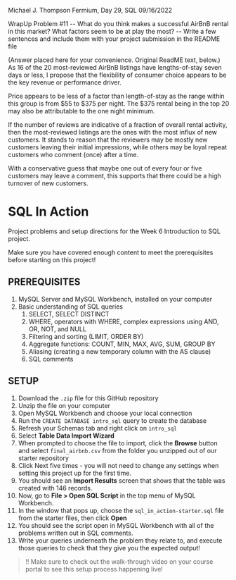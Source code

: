 Michael J. Thompson
Fermium, Day 29, SQL
09/16/2022

WrapUp Problem #11
-- What do you think makes a successful AirBnB rental in this market? What factors seem to be at play the most?
-- Write a few sentences and include them with your project submission in the README file 

(Answer placed here for your convenience. Original ReadME text, below.)
As 16 of the 20 most-reviewed AirBnB listings have lengths-of-stay seven days or less, I propose that the flexibility of consumer choice appears to be the key revenue or performance driver.

Price appears to be less of a factor than length-of-stay as the range within this group is from $55 to $375 per night. The $375 rental being in the top 20 may also be attributable to the one night minimum.

If the number of reviews are indicative of a fraction of overall rental activity, then the most-reviewed listings are the ones with the most influx of new customers. It stands to reason that the reviewers may be mostly new customers leaving their initial impressions, while others may be loyal repeat customers who comment (once) after a time.

With a conservative guess that maybe one out of every four or five customers may leave a comment, this supports that there could be a high turnover of new customers.


# SQL In Action 

Project problems and setup directions for the Week 6 Introduction to SQL project.

Make sure you have covered enough content to meet the prerequisites before starting on this project!


## PREREQUISITES

1. MySQL Server and MySQL Workbench, installed on your computer
2. Basic understanding of SQL queries
   1. SELECT, SELECT DISTINCT
   2. WHERE, operators with WHERE, complex expressions using AND, OR, NOT, and NULL
   3. Filtering and sorting (LIMIT, ORDER BY)
   4. Aggregate functions: COUNT, MIN, MAX, AVG, SUM, GROUP BY
   5. Aliasing (creating a new temporary column with the AS clause)
   6. SQL comments


## SETUP

1. Download the `.zip` file for this GitHub repository
2. Unzip the file on your computer
3. Open MySQL Workbench and choose your local connection
4. Run the `CREATE DATABASE intro_sql` query to create the database
5. Refresh your Schemas tab and right click on `intro_sql`
6. Select **Table Data Import Wizard**
7. When prompted to choose the file to import, click the **Browse** button and select `final_airbnb.csv` from the folder you unzipped out of our starter repository
8. Click Next five times - you will not need to change any settings when setting this project up for the first time.
9. You should see an **Import Results** screen that shows that the table was created with 146 records.
10. Now, go to **File > Open SQL Script** in the top menu of MySQL Workbench.
11. In the window that pops up, choose the `sql_in_action-starter.sql` file from the starter files, then click **Open**
12. You should see the script open in MySQL Workbench with all of the problems written out in SQL comments.
13. Write your queries underneath the problem they relate to, and execute those queries to check that they give you the expected output!


> ‼️ Make sure to check out the walk-through video on your course portal to see this setup process happening live!


